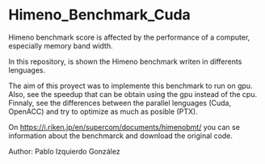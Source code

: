# Himeno_Benchmark_Cuda

Himeno benchmark score is affected by the performance of a computer, especially memory band width.


In this repository, is shown the Himeno benchmark writen in differents lenguages.

The aim of this proyect was to implemente this benchmark to run on gpu. Also, see the speedup that can be obtain using the gpu instead of the cpu. Finnaly, see the differences between the parallel lenguages (Cuda, OpenACC) and try to optimize as much as posible (PTX).

On https://i.riken.jp/en/supercom/documents/himenobmt/ you can se information about the benchmarck and download the original code.

Author: Pablo Izquierdo González
